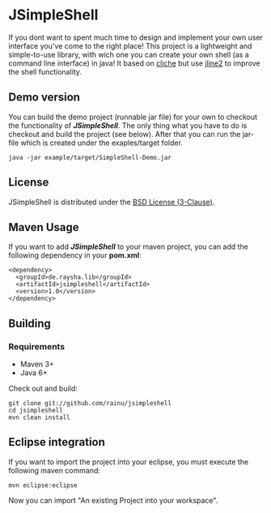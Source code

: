 JSimpleShell
============

If you dont want to spent much time to design and implement your own user interface you've come to the right place! This project is a lightweight and simple-to-use library, with wich one you can create your own shell (as a command line interface) in java! It based on [cliche](https://code.google.com/p/cliche/) but use [jline2](https://github.com/jline/jline2/) to improve the shell functionality.

Demo version
------------

You can build the demo project (runnable jar file) for your own to checkout the functionality of ___JSimpleShell___. The only thing what you have to do is checkout and build the project (see below). After that you can run the jar-file which is created under the exaples/target folder.

    java -jar example/target/SimpleShell-Demo.jar 

License
-------

JSimpleShell is distributed under the [BSD License (3-Clause)](http://opensource.org/licenses/BSD-3-Clause).

Maven Usage
--------

If you want to add ___JSimpleShell___ to your maven project, you can add the following dependency in your __pom.xml__:

    <dependency>
      <groupId>de.raysha.lib</groupId>
      <artifactId>jsimpleshell</artifactId>
      <version>1.0</version>
    </dependency>
    
Building
--------

### Requirements

* Maven 3+
* Java 6+

Check out and build:

    git clone git://github.com/rainu/jsimpleshell
    cd jsimpleshell
    mvn clean install

Eclipse integration
--------------------

If you want to import the project into your eclipse, you must execute the following maven command:

    mvn eclipse:eclipse
    
Now you can import "An existing Project into your workspace".
